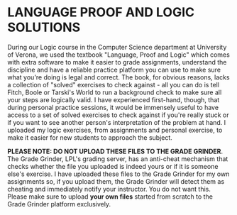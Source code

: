# LANGUAGE PROOF AND LOGIC SOLUTIONS

During our Logic course in the Computer Science department at University of Verona, we used the textbook "Language, Proof and Logic" which comes with extra software to make it easier to grade assignments, understand the discipline and have a reliable practice platform you can use to make sure what you're doing is legal and correct. The book, for obvious reasons, lacks a collection of "solved" exercises to check against - all you can do is tell Fitch, Boole or Tarski's World to run a background check to make sure all your steps are logically valid. I have experienced first-hand, though, that during personal practice sessions, it would be immensely useful to have access to a set of solved exercises to check against if you're really stuck or if you want to see another person's interpretation of the problem at hand. I uploaded my logic exercises, from assignments and personal exercise, to make it easier for new students to approach the subject.

**PLEASE NOTE: DO NOT UPLOAD THESE FILES TO THE GRADE GRINDER**. The Grade Grinder, LPL's grading server, has an anti-cheat mechanism that checks whether the file you uploaded is indeed yours or if it is someone else's exercise. I have uploaded these files to the Grade Grinder for my own assignments so, if you upload them, the Grade Grinder will detect them as cheating and immediately notify your instructor. You do not want this. Please make sure to upload **your own files** started from scratch to the Grade Grinder platform exclusively.
